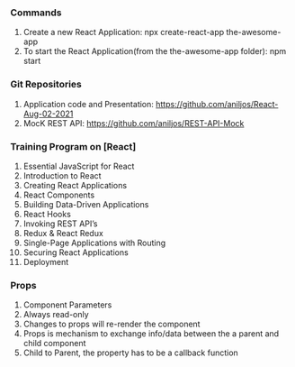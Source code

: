 
### Commands

1. Create a new React Application: npx create-react-app the-awesome-app
2. To start the React Application(from the the-awesome-app folder): npm start


### Git Repositories

1. Application code and Presentation: https://github.com/aniljos/React-Aug-02-2021
2. MocK REST API: https://github.com/aniljos/REST-API-Mock

### Training Program on [React]


1.  Essential JavaScript for React
2.  Introduction to React
3.  Creating React Applications
4.  React Components  
5.  Building Data-Driven Applications
6.  React Hooks
7.  Invoking REST API’s
8.  Redux & React Redux
9.  Single-Page Applications with Routing
10. Securing React Applications
11. Deployment


### Props

1. Component Parameters
2. Always read-only
3. Changes to props will re-render the component
4. Props is mechanism to exchange info/data between the a parent and child component
5. Child to Parent, the property has to be a callback function


